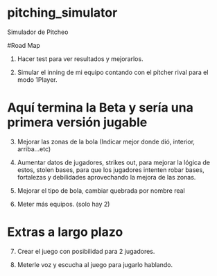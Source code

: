 # pitching_simulator
Simulador de Pitcheo

#Road Map

1) Hacer test para ver resultados y mejorarlos.

2) Simular el inning de mi equipo contando con el pítcher rival para el modo 1Player.

# Aquí termina la Beta y sería una primera versión jugable

3) Mejorar las zonas de la bola (Indicar mejor donde dió, interior, arriba...etc)

4) Aumentar datos de jugadores, strikes out, para mejorar la lógica de estos, stolen bases, para que los jugadores intenten robar bases, fortalezas y debilidades aprovechando la mejora de las zonas.

5) Mejorar el tipo de bola, cambiar quebrada por nombre real

6) Meter más equipos. (solo hay 2)

# Extras a largo plazo

7) Crear el juego con posibilidad para 2 jugadores.

8) Meterle voz y escucha al juego para jugarlo hablando.



